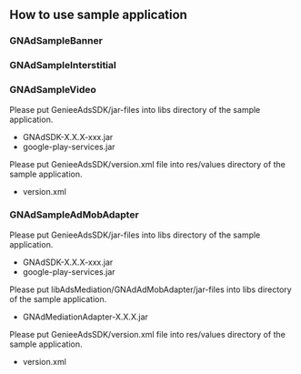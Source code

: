 ## How to use sample application

### GNAdSampleBanner
### GNAdSampleInterstitial
### GNAdSampleVideo
Please put GenieeAdsSDK/jar-files into libs directory of the sample application.
- GNAdSDK-X.X.X-xxx.jar
- google-play-services.jar

Please put GenieeAdsSDK/version.xml file into res/values directory of the sample application.
- version.xml


### GNAdSampleAdMobAdapter
Please put GenieeAdsSDK/jar-files into libs directory of the sample application.
- GNAdSDK-X.X.X-xxx.jar
- google-play-services.jar

Please put libAdsMediation/GNAdAdMobAdapter/jar-files into libs directory of the sample application.
- GNAdMediationAdapter-X.X.X.jar

Please put GenieeAdsSDK/version.xml file into res/values directory of the sample application.
- version.xml

